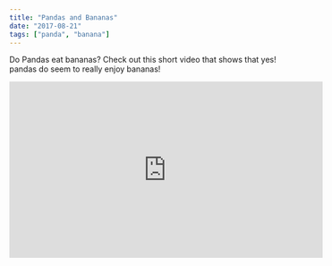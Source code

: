 ```yaml
---
title: "Pandas and Bananas"
date: "2017-08-21"
tags: ["panda", "banana"]
---
```


Do Pandas eat bananas? Check out this short video that shows that yes! pandas do seem to really enjoy bananas!

<iframe width="560" height="315" src="https://www.youtube.com/embed/4SZl1r2O_bY" frameborder="0" allowfullscreen></iframe>